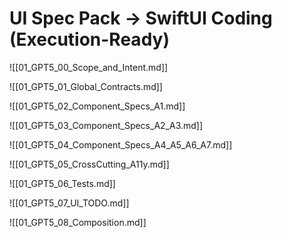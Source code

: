 # UI Spec Pack → SwiftUI Coding (Execution-Ready)

![[01_GPT5_00_Scope_and_Intent.md]]

![[01_GPT5_01_Global_Contracts.md]]

![[01_GPT5_02_Component_Specs_A1.md]]

![[01_GPT5_03_Component_Specs_A2_A3.md]]

![[01_GPT5_04_Component_Specs_A4_A5_A6_A7.md]]

![[01_GPT5_05_CrossCutting_A11y.md]]

![[01_GPT5_06_Tests.md]]

![[01_GPT5_07_UI_TODO.md]]

![[01_GPT5_08_Composition.md]]
